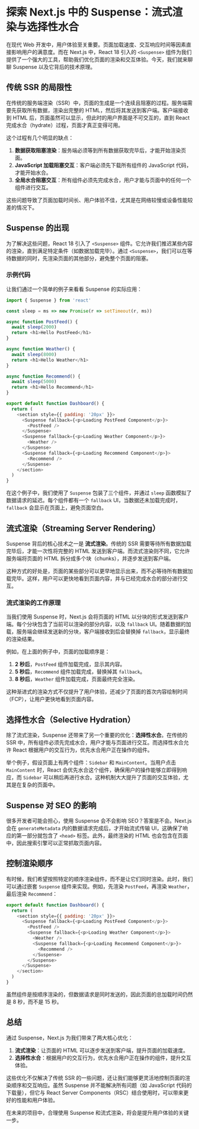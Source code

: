 # 探索 Next.js 中的 Suspense：流式渲染与选择性水合

在现代 Web 开发中，用户体验至关重要。页面加载速度、交互响应时间等因素直接影响用户的满意度。而在 Next.js 中，React 18 引入的 `<Suspense>` 组件为我们提供了一个强大的工具，帮助我们优化页面的渲染和交互体验。今天，我们就来聊聊 Suspense 以及它背后的技术原理。

## 传统 SSR 的局限性

在传统的服务端渲染（SSR）中，页面的生成是一个连续且阻塞的过程。服务端需要先获取所有数据，渲染出完整的 HTML，然后将其发送到客户端。客户端接收到 HTML 后，页面虽然可以显示，但此时的用户界面是不可交互的，直到 React 完成水合（hydrate）过程，页面才真正变得可用。

这个过程有几个明显的缺点：

1. **数据获取阻塞渲染**：服务端必须等到所有数据获取完毕后，才能开始渲染页面。
2. **JavaScript 加载阻塞交互**：客户端必须先下载所有组件的 JavaScript 代码，才能开始水合。
3. **全局水合阻塞交互**：所有组件必须先完成水合，用户才能与页面中的任何一个组件进行交互。

这些问题导致了页面加载时间长、用户体验不佳，尤其是在网络较慢或设备性能较差的情况下。

## Suspense 的出现

为了解决这些问题，React 18 引入了 `<Suspense>` 组件。它允许我们推迟某些内容的渲染，直到满足特定条件（如数据加载完毕）。通过 `<Suspense>`，我们可以在等待数据的同时，先渲染页面的其他部分，避免整个页面的阻塞。

### 示例代码

让我们通过一个简单的例子来看看 Suspense 的实际应用：

```javascript
import { Suspense } from 'react'

const sleep = ms => new Promise(r => setTimeout(r, ms))

async function PostFeed() {
  await sleep(2000)
  return <h1>Hello PostFeed</h1>
}

async function Weather() {
  await sleep(8000)
  return <h1>Hello Weather</h1>
}

async function Recommend() {
  await sleep(5000)
  return <h1>Hello Recommend</h1>
}

export default function Dashboard() {
  return (
    <section style={{ padding: '20px' }}>
      <Suspense fallback={<p>Loading PostFeed Component</p>}>
        <PostFeed />
      </Suspense>
      <Suspense fallback={<p>Loading Weather Component</p>}>
        <Weather />
      </Suspense>
      <Suspense fallback={<p>Loading Recommend Component</p>}>
        <Recommend />
      </Suspense>
    </section>
  )
}
```

在这个例子中，我们使用了 `Suspense` 包装了三个组件，并通过 `sleep` 函数模拟了数据请求的延迟。每个组件都有一个 `fallback` UI，当数据还未加载完成时，`fallback` 会显示在页面上，避免页面空白。

## 流式渲染（Streaming Server Rendering）

Suspense 背后的核心技术之一是 **流式渲染**。传统的 SSR 需要等待所有数据加载完毕后，才能一次性将完整的 HTML 发送到客户端。而流式渲染则不同，它允许服务端将页面的 HTML 拆分成多个块（chunks），并逐步发送到客户端。

这种方式的好处是，页面的某些部分可以更早地显示出来，而不必等待所有数据加载完毕。这样，用户可以更快地看到页面内容，并与已经完成水合的部分进行交互。

### 流式渲染的工作原理

当我们使用 Suspense 时，Next.js 会将页面的 HTML 以分块的形式发送到客户端。每个分块包含了当前可以渲染的部分内容，以及 `fallback` UI。随着数据的加载，服务端会继续发送新的分块，客户端接收到后会替换掉 `fallback`，显示最终的渲染结果。

例如，在上面的例子中，页面的加载顺序是：

1. **2 秒后**，`PostFeed` 组件加载完成，显示其内容。
2. **5 秒后**，`Recommend` 组件加载完成，替换掉其 `fallback`。
3. **8 秒后**，`Weather` 组件加载完成，页面最终完全渲染。

这种渐进式的渲染方式不仅提升了用户体验，还减少了页面的首次内容绘制时间（FCP），让用户更快地看到页面内容。

## 选择性水合（Selective Hydration）

除了流式渲染，Suspense 还带来了另一个重要的优化：**选择性水合**。在传统的 SSR 中，所有组件必须先完成水合，用户才能与页面进行交互。而选择性水合允许 React 根据用户的交互行为，优先水合用户正在操作的组件。

举个例子，假设页面上有两个组件：`Sidebar` 和 `MainContent`。当用户点击 `MainContent` 时，React 会优先水合这个组件，确保用户的操作能够立即得到响应，而 `Sidebar` 可以稍后再进行水合。这种机制大大提升了页面的交互体验，尤其是在复杂的页面中。

## Suspense 对 SEO 的影响

很多开发者可能会担心，使用 Suspense 会不会影响 SEO？答案是不会。Next.js 会在 `generateMetadata` 内的数据请求完成后，才开始流式传输 UI，这确保了响应的第一部分就包含了 `<head>` 标签。此外，最终渲染的 HTML 也会包含在页面中，因此搜索引擎可以正常抓取页面内容。

## 控制渲染顺序

有时候，我们希望按照特定的顺序渲染组件，而不是让它们同时渲染。此时，我们可以通过嵌套 `Suspense` 组件来实现。例如，先渲染 `PostFeed`，再渲染 `Weather`，最后渲染 `Recommend`：

```javascript
export default function Dashboard() {
  return (
    <section style={{ padding: '20px' }}>
      <Suspense fallback={<p>Loading PostFeed Component</p>}>
        <PostFeed />
        <Suspense fallback={<p>Loading Weather Component</p>}>
          <Weather />
          <Suspense fallback={<p>Loading Recommend Component</p>}>
            <Recommend />
          </Suspense>
        </Suspense>
      </Suspense>
    </section>
  )
}
```

虽然组件是按顺序渲染的，但数据请求是同时发送的，因此页面的总加载时间仍然是 8 秒，而不是 15 秒。

## 总结

通过 Suspense，Next.js 为我们带来了两大核心优化：

1. **流式渲染**：让页面的 HTML 可以逐步发送到客户端，提升页面的加载速度。
2. **选择性水合**：根据用户的交互行为，优先水合用户正在操作的组件，提升交互体验。

这些优化不仅解决了传统 SSR 的一些问题，还让我们能够更灵活地控制页面的渲染顺序和交互响应。虽然 Suspense 并不能解决所有问题（如 JavaScript 代码的下载量），但它与 React Server Components（RSC）结合使用时，可以带来更好的性能和用户体验。

在未来的项目中，合理使用 Suspense 和流式渲染，将会是提升用户体验的关键一步。
